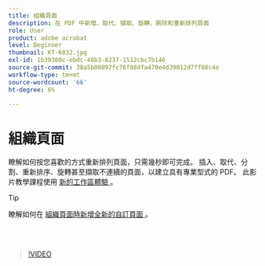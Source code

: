 ```yaml
---
title: 組織頁面
description: 在 PDF 中新增、取代、擷取、旋轉、刪除和重新排列頁面
role: User
product: adobe acrobat
level: Beginner
thumbnail: KT-6832.jpg
exl-id: 1b39380c-ebdc-48b3-8237-1512cbc7b146
source-git-commit: 38a5b00897fc76f08dfa470e4d39012d7ff88c4e
workflow-type: tm+mt
source-wordcount: '66'
ht-degree: 6%

---
```


# 組織頁面

瞭解如何按您喜歡的方式重新排列頁面，只需幾秒即可完成。 插入、取代、分割、重新排序、旋轉甚至擷取不連續的頁面，以建立具有專業型式的 PDF。 此影片教學課程使用 [ 新的工作區體驗 ](new-workspace.md) 。

>[!TIP]
>
>瞭解如何在 [ 組織頁面時新增全新的自訂頁面 ](add-custom-page.md) 。

<br> 

>[!VIDEO](https://video.tv.adobe.com/v/3409022?hidetitle=true)